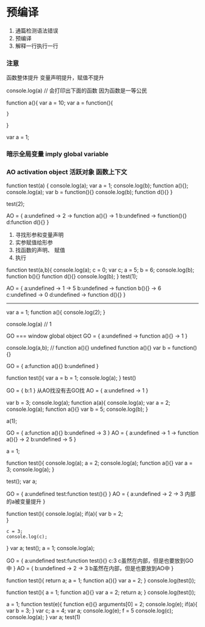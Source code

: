 # 预编译

1. 通篇检测语法错误
2. 预编译
3. 解释一行执行一行

### 注意
函数整体提升
变量声明提升，赋值不提升

console.log(a)  // 会打印出下面的函数 因为函数是一等公民

function a(){
    var a = 10;
    var a = function(){
    
    }
}

var a = 1;

### 暗示全局变量 imply global variable

### AO activation object 活跃对象 函数上下文

function test(a) {
    console.log(a);
    var a = 1;
    console.log(b);
    function a(){};
    console.log(a);
    var b = function(){}
    console.log(b);
    function d(){}
}

test(2);

AO = {
    a:undefined -> 2 -> function a(){} -> 1
    b:undefined -> function(){}
    d:function d(){}
}

1. 寻找形参和变量声明
2. 实参赋值给形参
3. 找函数的声明、 赋值
4. 执行

function test(a,b){
    console.log(a);
    c = 0;
    var c;
    a = 5;
    b = 6;
    console.log(b);
    function b(){}
    function d(){}
    console.log(b);
}
test(1);

AO = {
    a:undefined -> 1 -> 5
    b:undefined -> function b(){} -> 6  
    c:undefined -> 0
    d:undefined -> function d(){}
}



-------------------------

var a = 1;
function a(){
    console.log(2);
}

console.log(a) // 1

GO === window  global object 
GO = {
    a:undefined -> function a(){} -> 1
}

console.log(a,b); // function a(){} undefined
function a(){}
var b = function(){}

GO = {
    a:function a(){}
    b:undefined 
}



function test(){
    var a = b = 1;
    console.log(a);
}
test()

GO = {
    b:1
}
从AO找没有去GO找
AO = {
    a:undefined -> 1
}


var b = 3;
console.log(a);
function a(a){
    console.log(a);
    var a = 2;
    console.log(a);
    function a(){}
    var b = 5;
    console.log(b);
}

a(1);

GO = {
    a:function a(){}
    b:undefined -> 3
}
AO = {
    a:undefined -> 1 -> function a(){} -> 2
    b:undefined -> 5
}



a = 1;

function test(){
    console.log(a);
    a = 2;
    console.log(a);
    function a(){}
    var a = 3;
    console.log(a);
}

test();
var a;

GO = {
    a:undefined
    test:function test(){}
}
AO = {
    a:undefined -> 2 -> 3   内部的a被变量提升
}




function test(){
    console.log(a);
    if(a){
        var b = 2;           
    }

    c = 3;
    console.log(c);
}
var a;
test();
a = 1;
console.log(a);

GO = {
    a:undefined
    test:function test(){}
    c:3                   c虽然在内部，但是也要放到GO中
}
AO = {
    b:undefined -> 2 -> 3   b虽然在内部，但是也要放到AO中
}



function test(){
    return a;
    a = 1;
    function a(){}
    var a = 2;
}
console.log(test());

function test(){
    a = 1;
    function a(){}
    var a = 2;
    return a;
}
console.log(test());

a = 1;
function test(e){
    function e(){}
    arguments[0] = 2;
    console.log(e);
    if(a){
        var b = 3;
    }
    var c;
    a = 4;
    var a;
    console.log(e);
    f = 5
    console.log(c);
    console.log(a);
}
var a;
test(1)


